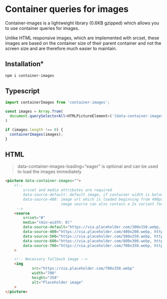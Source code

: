 # Container queries for images

Container-images is a lightweight library (0.6KB gzipped) which allows you to use container queries for images.

Unlike HTML responsive images, which are implemented with srcset, 
these images are based on the container size of their parent container 
and not the screen size and are therefore much easier to maintain.

## Installation°
```bash
npm i container-images
```

## Typescript

```ts
import containerImages from 'container-images';

const images = Array.from(
  document.querySelectorAll<HTMLPictureElement>('[data-container-images]'),
)

if (images.length !== 0) {
  containerImages(images);
}
```

## HTML

> data-container-images-loading="eager" is optional and can be used to load the images immediately

```html
<picture data-container-images="">
    <!-- 
        srcset and media attributes are required
        data-source-default: default image, if container width is below 400px
        data-source-400: image url which is loaded beginning from 400px container width
                         image source can also contain a 2x variant for Retina displays
     -->
    <source
        srcset="#"
        media="(min-width: 0)"
        data-source-default="https://via.placeholder.com/300x150.webp, https://via.placeholder.com/600x300.webp 2x"
        data-source-400="https://via.placeholder.com/400x200.webp, https://via.placeholder.com/800x400.webp 2x"
        data-source-500="https://via.placeholder.com/500x250.webp, https://via.placeholder.com/1000x500.webp 2x"
        data-source-600="https://via.placeholder.com/600x300.webp, https://via.placeholder.com/1200x600.webp 2x"
        data-source-700="https://via.placeholder.com/700x350.webp, https://via.placeholder.com/1400x700.webp 2x"
    >

    <!-- Necessary fallback image -->
    <img
            src="https://via.placeholder.com/700x350.webp"
            width="700"
            height="350"
            alt="Placeholder image"
    >
</picture>
```

